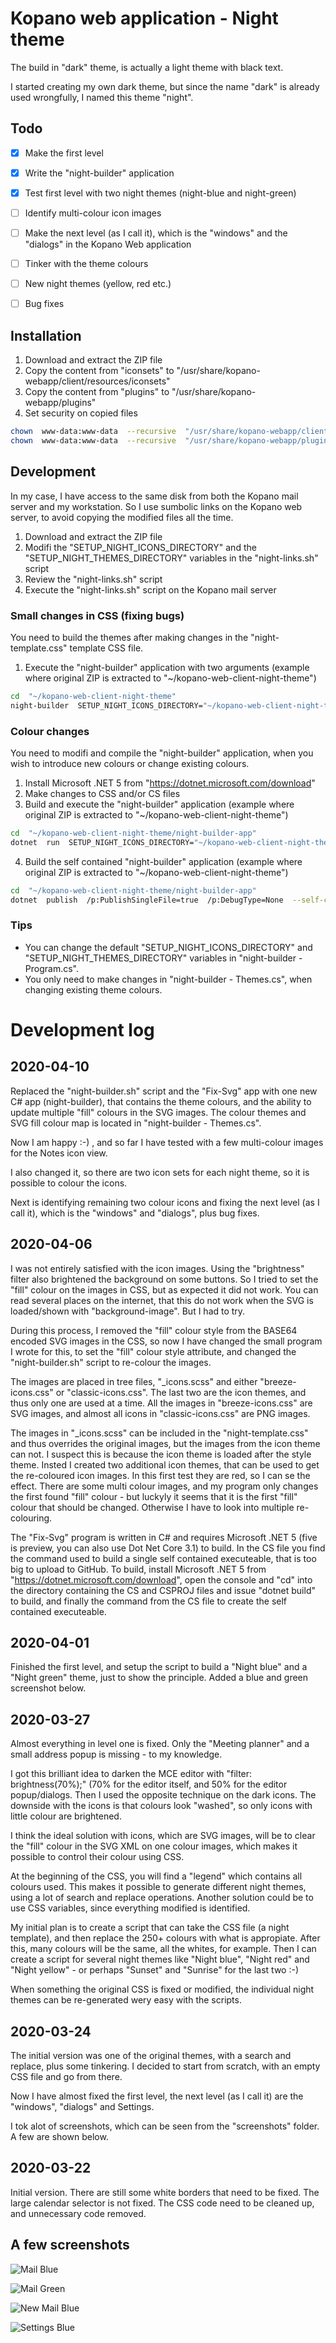 # Kopano web application - Night theme
The build in "dark" theme, is actually a light theme with black text.

I started creating my own dark theme, but since the name "dark" is already used wrongfully, I named this theme "night".


## Todo

- [x] Make the first level
- [x] Write the "night-builder" application
- [x] Test first level with two night themes (night-blue and night-green)
- [ ] Identify multi-colour icon images
- [ ] Make the next level (as I call it), which is the "windows" and the "dialogs" in the Kopano Web application
- [ ] Tinker with the theme colours
- [ ] New night themes (yellow, red etc.)
- [ ] Bug fixes


## Installation

1) Download and extract the ZIP file
2) Copy the content from "iconsets" to "/usr/share/kopano-webapp/client/resources/iconsets"
3) Copy the content from "plugins" to "/usr/share/kopano-webapp/plugins"
4) Set security on copied files

```bash
chown  www-data:www-data  --recursive  "/usr/share/kopano-webapp/client/resources/iconsets"
chown  www-data:www-data  --recursive  "/usr/share/kopano-webapp/plugins"
```

## Development
In my case, I have access to the same disk from both the Kopano mail server and my workstation. So I use sumbolic links on the Kopano web server, to avoid copying the modified files all the time.

1) Download and extract the ZIP file
2) Modifi the "SETUP_NIGHT_ICONS_DIRECTORY" and the "SETUP_NIGHT_THEMES_DIRECTORY" variables in the "night-links.sh" script
3) Review the "night-links.sh" script
4) Execute the "night-links.sh" script on the Kopano mail server

### Small changes in CSS (fixing bugs)
You need to build the themes after making changes in the "night-template.css" template CSS file.

1) Execute the "night-builder" application with two arguments (example where original ZIP is extracted to "~/kopano-web-client-night-theme")

```bash
cd  "~/kopano-web-client-night-theme"
night-builder  SETUP_NIGHT_ICONS_DIRECTORY="~/kopano-web-client-night-theme/iconsets"  SETUP_NIGHT_THEMES_DIRECTORY="~/kopano-web-client-night-theme/plugins"
```

### Colour changes
You need to modifi and compile the "night-builder" application, when you wish to introduce new colours or change existing colours.

1) Install Microsoft .NET 5 from "https://dotnet.microsoft.com/download"
2) Make changes to CSS and/or CS files
3) Build and execute the "night-builder" application (example where original ZIP is extracted to "~/kopano-web-client-night-theme")

```bash
cd  "~/kopano-web-client-night-theme/night-builder-app"
dotnet  run  SETUP_NIGHT_ICONS_DIRECTORY="~/kopano-web-client-night-theme/iconsets"  SETUP_NIGHT_THEMES_DIRECTORY="~/kopano-web-client-night-theme/plugins"
```

4) Build the self contained "night-builder" application (example where original ZIP is extracted to "~/kopano-web-client-night-theme")

```bash
cd  "~/kopano-web-client-night-theme/night-builder-app"
dotnet  publish  /p:PublishSingleFile=true  /p:DebugType=None  --self-contained true  --configuration release  --runtime "linux-x64"  --output "../"
```

### Tips

* You can change the default "SETUP_NIGHT_ICONS_DIRECTORY" and "SETUP_NIGHT_THEMES_DIRECTORY" variables in "night-builder - Program.cs".
* You only need to make changes in "night-builder - Themes.cs", when changing existing theme colours.


# Development log

## 2020-04-10
Replaced the "night-builder.sh" script and the "Fix-Svg" app with one new C# app (night-builder), that contains the theme colours, and the ability to update multiple "fill" colours in the SVG images.
The colour themes and SVG fill colour map is located in "night-builder - Themes.cs".

Now I am happy :-) , and so far I have tested with a few multi-colour images for the Notes icon view.

I also changed it, so there are two icon sets for each night theme, so it is possible to colour the icons.

Next is identifying remaining two colour icons and fixing the next level (as I call it), which is the "windows" and "dialogs", plus bug fixes.



## 2020-04-06
I was not entirely satisfied with the icon images. Using the "brightness" filter also brightened the background on some buttons.
So I tried to set the "fill" colour on the images in CSS, but as expected it did not work. You can read several places on the internet, that this do not work when the SVG is loaded/shown with "background-image". But I had to try.

During this process, I removed the "fill" colour style from the BASE64 encoded SVG images in the CSS, so now I have changed the small program I wrote for this, to set the "fill" colour style attribute, and changed the "night-builder.sh" script to re-colour the images.

The images are placed in tree files, "_icons.scss" and either "breeze-icons.css" or "classic-icons.css". The last two are the icon themes, and thus only one are used at a time. All the images in "breeze-icons.css" are SVG images, and almost all icons in "classic-icons.css" are PNG images.

The images in "_icons.scss" can be included in the "night-template.css" and thus overrides the original images, but the images from the icon theme can not. I suspect this is because the icon theme is loaded after the style theme. Insted I created two additional icon themes, that can be used to get the re-coloured icon images. In this first test they are red, so I can se the effect. There are some multi colour images, and my program only changes the first found "fill" colour - but luckyly it seems that it is the first "fill" colour that should be changed. Otherwise I have to look into multiple re-colouring.

The "Fix-Svg" program is written in C# and requires Microsoft .NET 5 (five is preview, you can also use Dot Net Core 3.1) to build. In the CS file you find the command used to build a single self contained executeable, that is too big to upload to GitHub. To build, install Microsoft .NET 5 from "https://dotnet.microsoft.com/download", open the console and "cd" into the directory containing the CS and CSPROJ files and issue "dotnet build" to build, and finally the command from the CS file to create the self contained executeable.


## 2020-04-01
Finished the first level, and setup the script to build a "Night blue" and a "Night green" theme, just to show the principle.
Added a blue and green screenshot below.


## 2020-03-27
Almost everything in level one is fixed. Only the "Meeting planner" and a small address popup is missing - to my knowledge.

I got this brilliant idea to darken the MCE editor with "filter: brightness(70%);" (70% for the editor itself, and 50% for the editor popup/dialogs. Then I used the opposite technique on the dark icons. The downside with the icons is that colours look "washed", so only icons with little colour are brightened.

I think the ideal solution with icons, which are SVG images, will be to clear the "fill" colour in the SVG XML on one colour images, which makes it possible to control their colour using CSS.

At the beginning of the CSS, you will find a "legend" which contains all colours used.
This makes it possible to generate different night themes, using a lot of search and replace operations. Another solution could be to use CSS variables, since everything modified is identified.

My initial plan is to create a script that can take the CSS file (a night template), and then replace the 250+ colours with what is appropiate. After this, many colours will be the same, all the whites, for example. Then I can create a script for several night themes like "Night blue", "Night red" and "Night yellow" - or perhaps "Sunset" and "Sunrise" for the last two  :-)

When something the original CSS is fixed or modified, the individual night themes can be re-generated wery easy with the scripts.


## 2020-03-24
The initial version was one of the original themes, with a search and replace, plus some tinkering.
I decided to start from scratch, with an empty CSS file and go from there.

Now I have almost fixed the first level, the next level (as I call it) are the "windows", "dialogs" and Settings.

I tok alot of screenshots, which can be seen from the "screenshots" folder.
A few are shown below.


## 2020-03-22
Initial version.
There are still some white borders that need to be fixed.
The large calendar selector is not fixed.
The CSS code need to be cleaned up, and unnecessary code removed.


## A few screenshots

![Mail Blue](screenshots/2020-04-10%20Mail%20Blue.png?raw=true "Mail%20Blue")

![Mail Green](screenshots/2020-04-10%20Mail%20Green.png?raw=true "Mail%20Green")

![New Mail Blue](screenshots/2020-04-10%20New%20Mail%20Blue.png?raw=true "New%20Mail%20Blue")

![Settings Blue](screenshots/2020-04-10%20Settings%20Blue.png?raw=true "Settings%20Blue")

